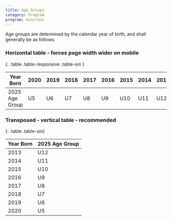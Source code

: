 ```yaml
---
title: Age Groups
category: Program
program: miniroos
---
```


Age groups are determined by the calendar year of birth, and shall generally be as follows:

### Horizontal table - forces page width wider on mobile

{: .table .table-responsive .table-sm }

| Year Born | 2020 | 2019 | 2018 | 2017 | 2016 | 2015 | 2014 | 2013 |
|-----------|------|------|------|------|------|------|------|------|
| 2025 Age Group | U5 | U6 | U7 | U8 | U9 | U10 | U11 | U12 |



### Transposed - vertical table - recommended

{: .table .table-sm}

| Year Born | 2025 Age Group |
|-----------|----------------|
| 2013      | U12            |
| 2014      | U11            |
| 2015      | U10            |
| 2016      | U9             |
| 2017      | U8             |
| 2018      | U7             |
| 2019      | U6             |
| 2020      | U5             |
